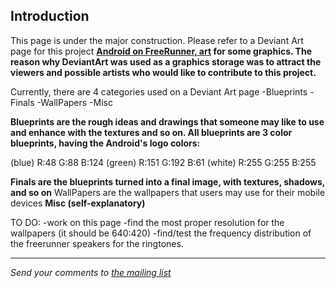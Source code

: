 ## Introduction ##


This page is under the major construction.
Please refer to a Deviant Art page for this project
**[Android on FreeRunner, art](http://androidonfreerunner.deviantart.com/)
for some graphics. The reason why DeviantArt was used as a graphics storage was to attract the viewers and possible artists who would like to contribute to this project.**

Currently, there are 4 categories used on a Deviant Art page
-Blueprints
-Finals
-WallPapers
-Misc

**Blueprints are the rough ideas and drawings that someone may like to use and enhance with the textures and so on. All blueprints are 3 color blueprints, having the Android's logo colors:**

(blue) R:48 G:88 B:124
(green) R:151 G:192 B:61
(white) R:255 G:255 B:255

**Finals are the blueprints turned into a final image, with textures, shadows, and so on** WallPapers are the wallpapers that users may use for their mobile devices
**Misc (self-explanatory)**




TO DO:
-work on this page
-find the most proper resolution for the wallpapers (it should be 640:420)
-find/test the frequency distribution of the freerunner speakers for the ringtones.



---

_Send your comments to [the mailing list](mailto:android-on-freerunner@googlegroups.com)_